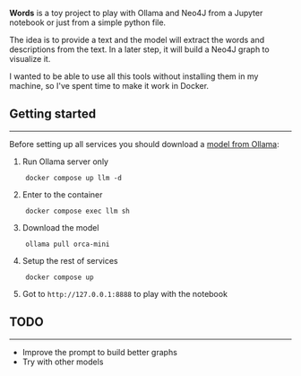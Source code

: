 **Words** is a toy project to play with Ollama and Neo4J from a Jupyter notebook or just from a simple python file.

The idea is to provide a text and the model will extract the words and descriptions from the text. In a later step, it 
will build a Neo4J graph to visualize it. 

I wanted to be able to use all this tools without installing them in my machine, so I've spent time to make it work in Docker.



## Getting started

---

Before setting up all services you should download a [model from Ollama](https://ollama.ai/library):

1. Run Ollama server only
```commandline
    docker compose up llm -d
```
2. Enter to the container
```commandline
    docker compose exec llm sh
```

3. Download the model
```commandline
    ollama pull orca-mini 
```

4. Setup the rest of services
```commandline
    docker compose up
```

5. Got to `http://127.0.0.1:8888` to play with the notebook


## TODO

---

- Improve the prompt to build better graphs
- Try with other models